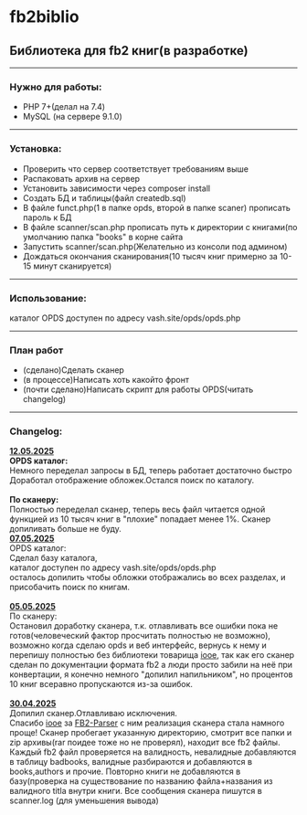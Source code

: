 # fb2biblio
<h2>Библиотека для fb2 книг(в разработке)</h2> 

<hr>
<h3>Нужно для работы:</h3>
<ul>
  <li>PHP 7+(делал на 7.4)</li>
  <li>MySQL (на сервере 9.1.0)</li>
</ul>
<hr>
<h3>Установка:</h3>
<ul>
  <li>Проверить что сервер соответствует требованиям выше</li> 
  <li>Распаковать архив на сервер</li>
  <li>Установить зависимости через composer install</li>
  <li>Создать БД и таблицы(файл createdb.sql)</li>
  <li>В файле funct.php(1 в папке opds, второй в папке scaner) прописать пароль к БД</li>
  <li>В файле scanner/scan.php прописать путь к директории с книгами(по умолчанию папка "books" в корне сайта</li>
  <li>Запустить scanner/scan.php(Желательно из консоли под админом)</li>
  <li>Дождаться окончания сканирования(10 тысяч книг примерно за 10-15 минут сканируется)</li>
</ul>
<hr>
<h3>Использование:</h3>
<p>каталог OPDS доступен по адресу vash.site/opds/opds.php</p>

<hr>
<h3>План работ</h3>
<ul>
  <li>(сделано)Сделать сканер</li>
  <li>(в процессе)Написать хоть какойто фронт</li>
  <li>(почти сделано)Написать скрипт для работы OPDS(читать changelog)</li>
</ul>


<hr>
<h3>Changelog:</h3>
<b><u>12.05.2025</u></b><br>
<b>OPDS каталог:</b><br>
Немного переделал запросы в БД, теперь работает достаточно быстро<br>
Доработал отображение обложек.Остался поиск по каталогу.<br><br>
<b>По сканеру:</b><br>
Полностью переделал сканер, теперь весь файл читается одной функцией из 10 тысяч книг в "плохие" попадает менее 1%.
Сканер допиливать больше не буду.
<br><b><u>07.05.2025</u></b><br>
OPDS каталог:<br>
Сделал базу каталога, <br>
каталог доступен по адресу vash.site/opds/opds.php<br>
осталось допилить чтобы обложки отображались во всех разделах, и присобачить поиск по книгам.<br>
<br><b><u>05.05.2025</u></b><br>
По сканеру:<br>
Остановил доработку сканера, т.к. отлавливать все ошибки пока не готов(человеческий фактор просчитать полностью не возможно), возможно когда сделаю opds и веб интерфейс, вернусь к нему и перепишу полностью без библиотеки товарища <a href="https://github.com/iooe">iooe</a>, так как его сканер сделан по документации формата fb2 а люди просто забили на неё при конвертации, я конечно немного "допилил напильником", но процентов 10 книг всеравно пропускаются из-за ошибок.<br>
<br><b><u>30.04.2025</u></b><br>
Допилил сканер.Отлавливаю исключения.<br>
<i></i>Спасибо <a href="https://github.com/iooe">iooe</a>
за <a href="https://github.com/iooe/FB2-Parser">FB2-Parser</a> 
с ним реализация сканера стала намного проще!</i>
Сканер пробегает указанную директорию, смотрит все папки и zip архивы(rar поидее тоже но не проверял), находит все fb2 файлы.
Каждый fb2 файл проверяется на валидность, невалидные добавляются в таблицу badbooks, валидные разбираются и добавляются в books,authors и прочие.
Повторно книги не добавляются в базу(проверка на существование по названию файла+названия из валидного titla внутри книги.
Все сообщения сканера пишутся в scanner.log (для уменьшения вывода)<br>
